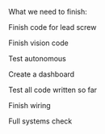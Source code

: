What we need to finish:

Finish code for lead screw

Finish vision code

Test autonomous

Create a dashboard

Test all code written so far

Finish wiring

Full systems check
